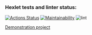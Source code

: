 ### Hexlet tests and linter status:
[![Actions Status](https://github.com/jPee2k/frontend-project-lvl3/workflows/hexlet-check/badge.svg)](https://github.com/jPee2k/frontend-project-lvl3/actions)
[![Maintainability](https://api.codeclimate.com/v1/badges/1efc0838dad3a197e709/maintainability)](https://codeclimate.com/github/jPee2k/frontend-project-lvl3/maintainability)
![lint](https://github.com/jPee2k/frontend-project-lvl3/actions/workflows/lint.yml/badge.svg)

[Demonstration project](https://frontend-project-lvl3-8mvvn7ri0-jpee2k.vercel.app/)
